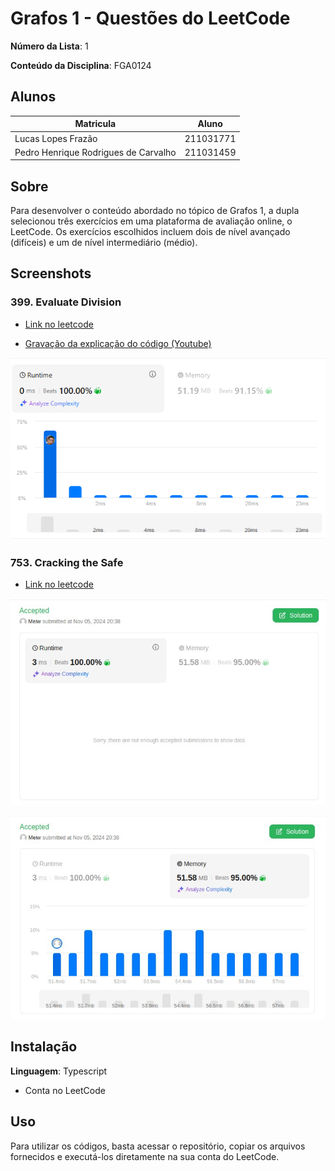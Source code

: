 # Grafos 1 - Questões do LeetCode

**Número da Lista**: 1<br>

**Conteúdo da Disciplina**: FGA0124<br>

## Alunos

| Matricula                            | Aluno     |
| ------------------------------------ | --------- |
| Lucas Lopes Frazão                   | 211031771 |
| Pedro Henrique Rodrigues de Carvalho | 211031459 |

## Sobre

Para desenvolver o conteúdo abordado no tópico de Grafos 1, a dupla selecionou três exercícios em uma plataforma de avaliação online, o LeetCode. Os exercícios escolhidos incluem dois de nível avançado (difíceis) e um de nível intermediário (médio).

## Screenshots

### 399. Evaluate Division

- [Link no leetcode](https://leetcode.com/problems/evaluate-division/description/)

- [Gravação da explicação do código (Youtube)](https://www.youtube.com/watch?v=AHLs6nFcxrk)

![399_LeetCode](./assets/399.png)

### 753. Cracking the Safe

- [Link no leetcode](https://leetcode.com/problems/cracking-the-safe/description/)

![753_1_LeetCode](./assets/753_1.jpeg)

![753_2_LeetCode](./assets/753_2.jpeg)

## Instalação

**Linguagem**: Typescript<br>

- Conta no LeetCode

## Uso

Para utilizar os códigos, basta acessar o repositório, copiar os arquivos fornecidos e executá-los diretamente na sua conta do LeetCode.
